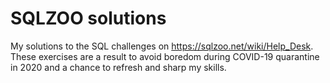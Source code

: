 # SQLZOO solutions

My solutions to the SQL challenges on https://sqlzoo.net/wiki/Help_Desk. These exercises are a result to avoid boredom during COVID-19 quarantine in 2020 and a chance to refresh and sharp my skills.
